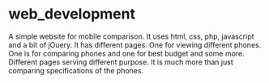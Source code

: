 # web_development
A simple website for mobile comparison. It uses html, css, php, javascript and a bit of jOuery.
It has different pages. One for viewing different phones. One is for comparing phones and one for best budget and some more.
Different pages serving different purpose. It is much more than just comparing specifications of the phones.

